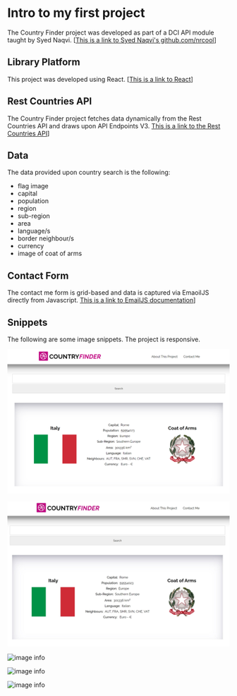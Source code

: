 # Intro to my first project

The Country Finder project was developed as part of a DCI API module taught by Syed Naqvi. [[This is a link to Syed Naqvi's github.com/nrcool](https://github.com/nrcool)] 

## Library Platform
This project was developed using React. [[This is a link to React](https://reactjs.org/)]

## Rest Countries API
The Country Finder project fetches data dynamically from the Rest Countries API and draws upon API Endpoints V3.  [This is a link to the Rest Countries API](https://restcountries.com/)]

## Data

The data provided upon country search is the following:
- flag image
- capital
- population
- region
- sub-region
- area
- language/s
- border neighbour/s
- currency
- image of coat of arms

## Contact Form

The contact me form is grid-based and data is captured via EmaoilJS directly from Javascript.  [This is a link to EmailJS documentation](https://www.emailjs.com/docs/)]

## Snippets

The following are some image snippets. The project is responsive.

![image info](./src/images/cf1.png)

![image info](./src/images/cf1.jpg)

![image info](./images/mob2.png)

![image info](./images/ipad1.png)

![image info](./images/ipad2.png)













